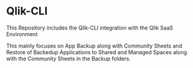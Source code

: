 # Qlik-CLI


This Repository includes the Qlik-CLI integration with the Qlik SaaS Environment

This mainly focuses on App Backup along with Community Sheets and Restore of Backedup Applications to Shared and Managed Spaces along with the Community Sheets in the Backup folders.
